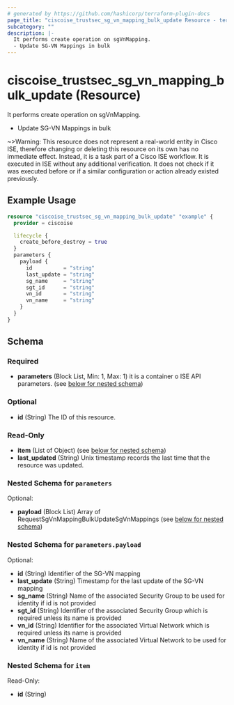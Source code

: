 ```yaml
---
# generated by https://github.com/hashicorp/terraform-plugin-docs
page_title: "ciscoise_trustsec_sg_vn_mapping_bulk_update Resource - terraform-provider-ciscoise"
subcategory: ""
description: |-
  It performs create operation on sgVnMapping.
  - Update SG-VN Mappings in bulk
---
```


# ciscoise_trustsec_sg_vn_mapping_bulk_update (Resource)

It performs create operation on sgVnMapping.
- Update SG-VN Mappings in bulk

~>Warning: This resource does not represent a real-world entity in Cisco ISE, therefore changing or deleting this resource on its own has no immediate effect. Instead, it is a task part of a Cisco ISE workflow. It is executed in ISE without any additional verification. It does not check if it was executed before or if a similar configuration or action already existed previously.

## Example Usage

```terraform
resource "ciscoise_trustsec_sg_vn_mapping_bulk_update" "example" {
  provider = ciscoise

  lifecycle {
    create_before_destroy = true
  }
  parameters {
    payload {
      id          = "string"
      last_update = "string"
      sg_name     = "string"
      sgt_id      = "string"
      vn_id       = "string"
      vn_name     = "string"
    }
  }
}
```

<!-- schema generated by tfplugindocs -->
## Schema

### Required

- **parameters** (Block List, Min: 1, Max: 1) it is a container o ISE API parameters. (see [below for nested schema](#nestedblock--parameters))

### Optional

- **id** (String) The ID of this resource.

### Read-Only

- **item** (List of Object) (see [below for nested schema](#nestedatt--item))
- **last_updated** (String) Unix timestamp records the last time that the resource was updated.

<a id="nestedblock--parameters"></a>
### Nested Schema for `parameters`

Optional:

- **payload** (Block List) Array of RequestSgVnMappingBulkUpdateSgVnMappings (see [below for nested schema](#nestedblock--parameters--payload))

<a id="nestedblock--parameters--payload"></a>
### Nested Schema for `parameters.payload`

Optional:

- **id** (String) Identifier of the SG-VN mapping
- **last_update** (String) Timestamp for the last update of the SG-VN mapping
- **sg_name** (String) Name of the associated Security Group to be used for identity if id is not provided
- **sgt_id** (String) Identifier of the associated Security Group which is required unless its name is provided
- **vn_id** (String) Identifier for the associated Virtual Network which is required unless its name is provided
- **vn_name** (String) Name of the associated Virtual Network to be used for identity if id is not provided



<a id="nestedatt--item"></a>
### Nested Schema for `item`

Read-Only:

- **id** (String)


